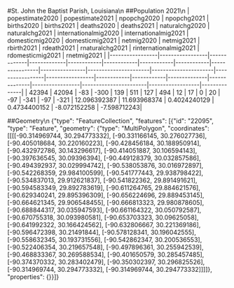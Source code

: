 #St. John the Baptist Parish, Louisiana\n
##Population 2021\n
| popestimate2020 | popestimate2021 | npopchg2020 | npopchg2021 | births2020 | births2021 | deaths2020 | deaths2021 | naturalchg2020 | naturalchg2021 | internationalmig2020 | internationalmig2021 | domesticmig2020 | domesticmig2021 | netmig2020 | netmig2021 |  rbirth2021  |  rdeath2021  | rnaturalchg2021 | rinternationalmig2021 | rdomesticmig2021 | rnetmig2021  |
|-----------------|-----------------|-------------|-------------|------------|------------|------------|------------|----------------|----------------|----------------------|----------------------|-----------------|-----------------|------------|------------|--------------|--------------|-----------------|-----------------------|------------------|--------------|
| 42394           | 42094           | -83         | -300        | 139        | 511        | 127        | 494        | 12             | 17             | 0                    | 20                   | -97             | -341            | -97        | -321       | 12.096392387 | 11.693968374 | 0.4024240129    | 0.4734400152          | -8.072152258     | -7.598712243|

##Geometry\n
{"type": "FeatureCollection", "features": [{"id": "22095", "type": "Feature", "geometry": {"type": "MultiPolygon", "coordinates": [[[[-90.314969744, 30.294773332], [-90.331166145, 30.276027736], [-90.405018684, 30.220160223], [-90.428456184, 30.188950914], [-90.432972786, 30.143296617], [-90.414051887, 30.106594143], [-90.397636545, 30.09396394], [-90.449128379, 30.032857586], [-90.494392937, 30.029994742], [-90.538053876, 30.016972897], [-90.542268359, 29.984100599], [-90.541777443, 29.938798422], [-90.534837013, 29.912621837], [-90.541822362, 29.891491621], [-90.594583349, 29.892783619], [-90.611264765, 29.884621576], [-90.629340241, 29.895396309], [-90.656224696, 29.889453145], [-90.664621345, 29.906548455], [-90.666813323, 29.980878605], [-90.688844317, 30.035947593], [-90.661164322, 30.050792587], [-90.670755318, 30.093980581], [-90.653703323, 30.09625058], [-90.641992322, 30.166424562], [-90.632806667, 30.221369186], [-90.596472398, 30.21491844], [-90.578128341, 30.196042555], [-90.558632345, 30.193731556], [-90.542862347, 30.200536553], [-90.522406354, 30.219657548], [-90.497896361, 30.255942539], [-90.468833367, 30.269588534], [-90.401650579, 30.285457485], [-90.374370332, 30.283402479], [-90.350302397, 30.296825526], [-90.314969744, 30.294773332], [-90.314969744, 30.294773332]]]]}, "properties": {}}]}
